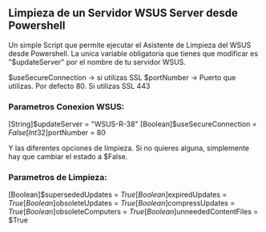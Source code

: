 ## Limpieza de un Servidor WSUS Server desde Powershell

Un simple Script que permite ejecutar el Asistente de Limpieza del WSUS desde Powershell. La unica variable obligatoria que tienes que modificar es "$updateServer" por el nombre de tu servidor WSUS.

$useSecureConnection -> si utilizas SSL
$portNumber -> Puerto que utilizas. Por defecto 80. Si utilizas SSL 443

### Parametros Conexion WSUS:
[String]$updateServer = "WSUS-R-38"
[Boolean]$useSecureConnection = $False
[Int32]$portNumber = 80

Y las diferentes opciones de limpieza. Si no quieres alguna, simplemente hay que cambiar el estado a $False.
### Parametros de Limpieza:
[Boolean]$supersededUpdates = $True
[Boolean]$expiredUpdates = $True
[Boolean]$obsoleteUpdates = $True
[Boolean]$compressUpdates = $True
[Boolean]$obsoleteComputers = $True
[Boolean]$unneededContentFiles = $True

